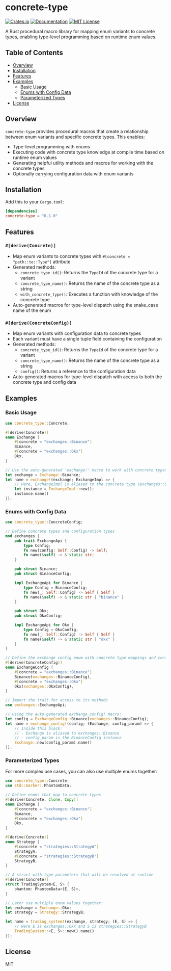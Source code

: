 # concrete-type

[![Crates.io](https://img.shields.io/crates/v/concrete-type.svg)](https://crates.io/crates/concrete-type)
[![Documentation](https://docs.rs/concrete-type/badge.svg)](https://docs.rs/concrete-type)
[![MIT License](https://img.shields.io/badge/license-MIT-blue.svg)](https://github.com/justastream/concrete-type/blob/main/LICENSE)

A Rust procedural macro library for mapping enum variants to concrete types, enabling type-level programming based on runtime enum values.

## Table of Contents

- [Overview](#overview)
- [Installation](#installation)
- [Features](#features)
- [Examples](#examples)
  - [Basic Usage](#basic-usage)
  - [Enums with Config Data](#enums-with-config-data)
  - [Parameterized Types](#parameterized-types)
- [License](#license)

## Overview

`concrete-type` provides procedural macros that create a relationship between enum variants and specific concrete types. This enables:

- Type-level programming with enums
- Executing code with concrete type knowledge at compile time based on runtime enum values
- Generating helpful utility methods and macros for working with the concrete types
- Optionally carrying configuration data with enum variants

## Installation

Add this to your `Cargo.toml`:

```toml
[dependencies]
concrete-type = "0.1.0"
```

## Features

### `#[derive(Concrete)]`

- Map enum variants to concrete types with `#[concrete = "path::to::Type"]` attribute
- Generated methods:
  - `concrete_type_id()`: Returns the `TypeId` of the concrete type for a variant
  - `concrete_type_name()`: Returns the name of the concrete type as a string
  - `with_concrete_type()`: Executes a function with knowledge of the concrete type
- Auto-generated macros for type-level dispatch using the snake_case name of the enum

### `#[derive(ConcreteConfig)]`

- Map enum variants with configuration data to concrete types
- Each variant must have a single tuple field containing the configuration
- Generated methods:
  - `concrete_type_id()`: Returns the `TypeId` of the concrete type for a variant
  - `concrete_type_name()`: Returns the name of the concrete type as a string
  - `config()`: Returns a reference to the configuration data
- Auto-generated macros for type-level dispatch with access to both the concrete type and config data

## Examples

### Basic Usage

```rust
use concrete_type::Concrete;

#[derive(Concrete)]
enum Exchange {
    #[concrete = "exchanges::Binance"]
    Binance,
    #[concrete = "exchanges::Okx"]
    Okx,
}

// Use the auto-generated 'exchange!' macro to work with concrete types
let exchange = Exchange::Binance;
let name = exchange!(exchange; ExchangeImpl => {
    // Here, ExchangeImpl is aliased to the concrete type (exchanges::Binance)
    let instance = ExchangeImpl::new();
    instance.name()
});
```

### Enums with Config Data

```rust
use concrete_type::ConcreteConfig;

// Define concrete types and configuration types
mod exchanges {
    pub trait ExchangeApi {
        type Config;
        fn new(config: Self::Config) -> Self;
        fn name(&self) -> &'static str;
    }

    pub struct Binance;
    pub struct BinanceConfig;

    impl ExchangeApi for Binance {
        type Config = BinanceConfig;
        fn new(_: Self::Config) -> Self { Self }
        fn name(&self) -> &'static str { "binance" }
    }

    pub struct Okx;
    pub struct OkxConfig;

    impl ExchangeApi for Okx {
        type Config = OkxConfig;
        fn new(_: Self::Config) -> Self { Self }
        fn name(&self) -> &'static str { "okx" }
    }
}

// Define the exchange config enum with concrete type mappings and config data
#[derive(ConcreteConfig)]
enum ExchangeConfig {
    #[concrete = "exchanges::Binance"]
    Binance(exchanges::BinanceConfig),
    #[concrete = "exchanges::Okx"]
    Okx(exchanges::OkxConfig),
}

// Import the trait for access to its methods
use exchanges::ExchangeApi;

// Using the auto-generated exchange_config! macro:
let config = ExchangeConfig::Binance(exchanges::BinanceConfig);
let name = exchange_config!(config; (Exchange, config_param) => {
    // Inside this block:
    // - Exchange is aliased to exchanges::Binance
    // - config_param is the BinanceConfig instance
    Exchange::new(config_param).name()
});
```

### Parameterized Types

For more complex use cases, you can also use multiple enums together:

```rust
use concrete_type::Concrete;
use std::marker::PhantomData;

// Define enums that map to concrete types
#[derive(Concrete, Clone, Copy)]
enum Exchange {
    #[concrete = "exchanges::Binance"]
    Binance,
    #[concrete = "exchanges::Okx"]
    Okx,
}

#[derive(Concrete)]
enum Strategy {
    #[concrete = "strategies::StrategyA"]
    StrategyA,
    #[concrete = "strategies::StrategyB"]
    StrategyB,
}

// A struct with type parameters that will be resolved at runtime
#[derive(Concrete)]
struct TradingSystem<E, S> {
    phantom: PhantomData<(E, S)>,
}

// Later use multiple enum values together:
let exchange = Exchange::Okx;
let strategy = Strategy::StrategyB;

let name = trading_system!(exchange, strategy; (E, S) => {
    // Here E is exchanges::Okx and S is strategies::StrategyB
    TradingSystem::<E, S>::new().name()
});
```

## License

MIT
